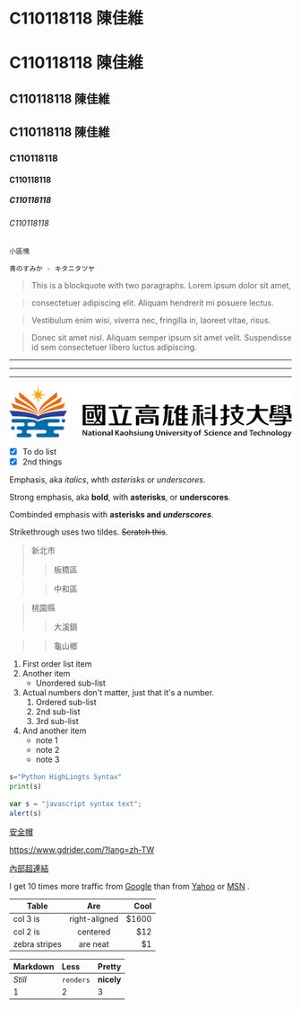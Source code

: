 # C110118118 陳佳維
C110118118 陳佳維
================
## C110118118 陳佳維
C110118118 陳佳維
------------------
### C110118118
#### C110118118
##### C110118118
###### C110118118

`
小區塊  
`

```
青のすみか - キタニタツヤ

```
> This is a blockquote with two paragraphs. Lorem ipsum dolor sit amet,

> consectetuer adipiscing elit. Aliquam hendrerit mi posuere lectus.

> Vestibulum enim wisi, viverra nec, fringilla in, laoreet vitae, risus.

> Donec sit amet nisl. Aliquam semper ipsum sit amet velit. Suspendisse
> id sem consectetuer libero luctus adipiscing.

---
***
___

![NKUST](nkust.jpg)
- [X] To do list 
- [X] 2nd things

Emphasis, aka *italics*, whth *asterisks* or _underscores_.

Strong emphasis, aka **bold**, with **asterisks**, or __underscores__.

Combinded emphasis with **asterisks and _underscores_**.

Strikethrough uses two tildes. ~~Scratch this~~.

> 新北市
>>板橋區

>>中和區

> 桃園縣
>>大溪鎮

>>龜山鄉

1. First order list item
2. Another item
    *  Unordered sub-list
3. Actual numbers don't matter, just that it's a number.
    1. Ordered sub-list
    2. 2nd sub-list
    3. 3rd sub-list
4. And another item
    + note 1
    - note 2
    * note 3

```python
s="Python HighLingts Syntax"
print(s)
```

```js
var s = "javascript syntax text";
alert(s)
```
[安全帽](https://www.gdrider.com/?lang=zh-TW)

<https://www.gdrider.com/?lang=zh-TW>

[內部超連結](hw2.md)

I get 10 times more traffic from [Google]  than from
[Yahoo]  or [MSN] .

  [Google]: http://google.com/        "Google搜尋"
  [Yahoo]: http://search.yahoo.com/  "Yahoo 搜尋"
  [MSN]: http://search.msn.com/    "MSN 搜尋"

| **Table** | **Are** | **Cool** |
| --------   |     :---:      |          ---: |
| col 3 is   | right-aligned     | $1600    |
| col 2 is   | centered     | $12    |
| zebra stripes   | are neat     | $1    |

| **Markdown** | **Less** | **Pretty** |
| :---  | :-------      | :--- |
| *Still*  | `renders`     | **nicely**    |
| 1   | 2     | 3    |

